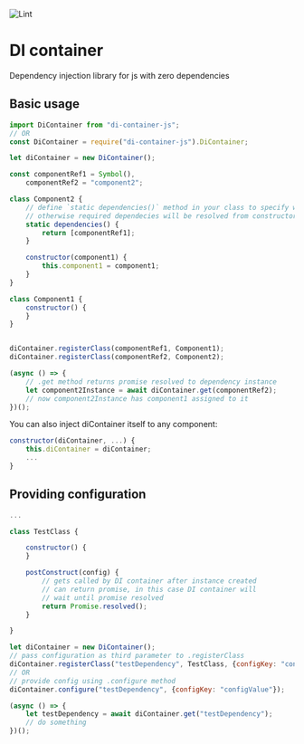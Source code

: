 ![Lint](https://github.com/slonv23/di-container-js/workflows/Lint/badge.svg?branch=master)

# DI container

Dependency injection library for js with zero dependencies

## Basic usage

```javascript
import DiContainer from "di-container-js";
// OR
const DiContainer = require("di-container-js").DiContainer;

let diContainer = new DiContainer();

const componentRef1 = Symbol(),
    componentRef2 = "component2";

class Component2 {
    // define `static dependencies()` method in your class to specify what dependencies are needed
    // otherwise required dependecies will be resolved from constructor arguments
    static dependencies() {
        return [componentRef1];
    }

    constructor(component1) {
        this.component1 = component1;
    }
}

class Component1 {
    constructor() {
    }
}


diContainer.registerClass(componentRef1, Component1);
diContainer.registerClass(componentRef2, Component2);

(async () => {
    // .get method returns promise resolved to dependency instance
    let component2Instance = await diContainer.get(componentRef2);
    // now component2Instance has component1 assigned to it
})();
```

You can also inject diContainer itself to any component:
```javascript
constructor(diContainer, ...) {
    this.diContainer = diContainer;
    ...
}
```

## Providing configuration

```javascript
...

class TestClass {

    constructor() {
    }

    postConstruct(config) {
        // gets called by DI container after instance created
        // can return promise, in this case DI container will
        // wait until promise resolved
        return Promise.resolved();
    }

}

let diContainer = new DiContainer();
// pass configuration as third parameter to .registerClass
diContainer.registerClass("testDependency", TestClass, {configKey: "configValue"});
// OR
// provide config using .configure method
diContainer.configure("testDependency", {configKey: "configValue"});

(async () => {
    let testDependency = await diContainer.get("testDependency");
    // do something
})();
```
